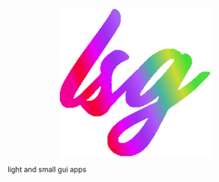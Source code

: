 
<div align="center">
    <img src="https://raw.githubusercontent.com/Foxcirc/lsg/main/docs/lsg-colored.png" alt="colourful lsg icon" style="display:block; margin:auto; width: 300px">
</div>

light and small gui apps

